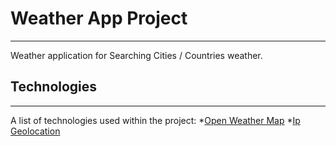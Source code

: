 # Weather App Project

***
Weather application for Searching Cities / Countries weather.

## Technologies
***
A list of technologies used within the project:
*[Open Weather Map](https://openweathermap.org) 
*[Ip Geolocation](https://api.ipgeolocation.io)